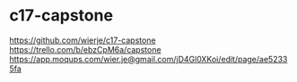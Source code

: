 # c17-capstone
https://github.com/wierje/c17-capstone
https://trello.com/b/ebzCpM6a/capstone
https://app.moqups.com/wier.je@gmail.com/jD4Gl0XKoi/edit/page/ae52335fa
